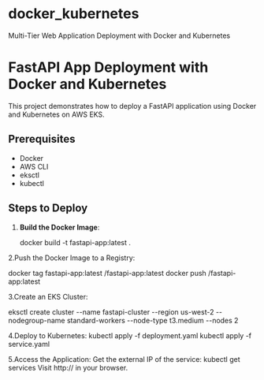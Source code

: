 # docker_kubernetes
Multi-Tier Web Application Deployment with Docker and Kubernetes


# FastAPI App Deployment with Docker and Kubernetes

This project demonstrates how to deploy a FastAPI application using Docker and Kubernetes on AWS EKS.

## Prerequisites
- Docker
- AWS CLI
- eksctl
- kubectl

## Steps to Deploy

1. **Build the Docker Image**:
   
   docker build -t fastapi-app:latest .

2.Push the Docker Image to a Registry:

docker tag fastapi-app:latest <your-dockerhub-username>/fastapi-app:latest
docker push <your-dockerhub-username>/fastapi-app:latest

3.Create an EKS Cluster:

eksctl create cluster --name fastapi-cluster --region us-west-2 --nodegroup-name standard-workers --node-type t3.medium --nodes 2

4.Deploy to Kubernetes:
kubectl apply -f deployment.yaml
kubectl apply -f service.yaml

5.Access the Application:
Get the external IP of the service:
kubectl get services
Visit http://<external-ip> in your browser.
